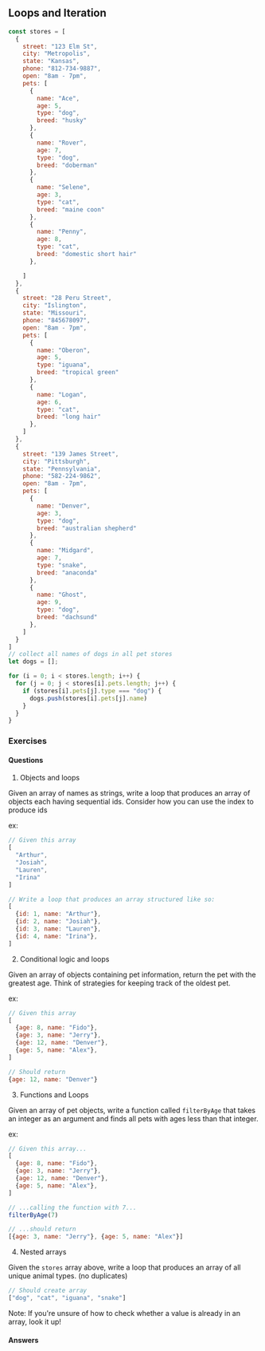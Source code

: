 ## Loops and Iteration


```js
const stores = [
  {
    street: "123 Elm St",
    city: "Metropolis",
    state: "Kansas",
    phone: "812-734-9887",
    open: "8am - 7pm",
    pets: [
      {
        name: "Ace",
        age: 5,
        type: "dog",
        breed: "husky"
      },
      {
        name: "Rover",
        age: 7,
        type: "dog",
        breed: "doberman"
      },
      {
        name: "Selene",
        age: 3,
        type: "cat",
        breed: "maine coon"
      },
      {
        name: "Penny",
        age: 8,
        type: "cat",
        breed: "domestic short hair"
      },

    ]
  },
  {
    street: "28 Peru Street",
    city: "Islington",
    state: "Missouri",
    phone: "845678097",
    open: "8am - 7pm",
    pets: [
      {
        name: "Oberon",
        age: 5,
        type: "iguana",
        breed: "tropical green"
      },
      {
        name: "Logan",
        age: 6,
        type: "cat",
        breed: "long hair"
      },
    ]
  },
  {
    street: "139 James Street",
    city: "Pittsburgh",
    state: "Pennsylvania",
    phone: "582-224-9862",
    open: "8am - 7pm",
    pets: [
      {
        name: "Denver",
        age: 3,
        type: "dog",
        breed: "australian shepherd"
      },
      {
        name: "Midgard",
        age: 7,
        type: "snake",
        breed: "anaconda"
      },
      {
        name: "Ghost",
        age: 9,
        type: "dog",
        breed: "dachsund"
      },
    ]
  }
]
// collect all names of dogs in all pet stores
let dogs = [];

for (i = 0; i < stores.length; i++) {
  for (j = 0; j < stores[i].pets.length; j++) {
    if (stores[i].pets[j].type === "dog") {
      dogs.push(stores[i].pets[j].name)
    }
  } 
}


```


### Exercises

#### Questions

1. Objects and loops

Given an array of names as strings, write a loop that produces an array of objects each having sequential ids. Consider how you can use the index to produce ids

ex:
```js
// Given this array
[
  "Arthur",
  "Josiah",
  "Lauren",
  "Irina"
]

// Write a loop that produces an array structured like so:
[
  {id: 1, name: "Arthur"},
  {id: 2, name: "Josiah"},
  {id: 3, name: "Lauren"},
  {id: 4, name: "Irina"},
]
```

2. Conditional logic and loops

Given an array of objects containing pet information, return the pet with the greatest age. Think of strategies for keeping track of the oldest pet.

ex:
```js
// Given this array
[
  {age: 8, name: "Fido"},
  {age: 3, name: "Jerry"},
  {age: 12, name: "Denver"},
  {age: 5, name: "Alex"},
]

// Should return
{age: 12, name: "Denver"}
```

3. Functions and Loops

Given an array of pet objects, write a function called `filterByAge` that takes an integer as an argument and finds all pets with ages less than that integer.

ex:
```js
// Given this array...
[
  {age: 8, name: "Fido"},
  {age: 3, name: "Jerry"},
  {age: 12, name: "Denver"},
  {age: 5, name: "Alex"},
]

// ...calling the function with 7...
filterByAge(7)

// ...should return
[{age: 3, name: "Jerry"}, {age: 5, name: "Alex"}]
```

4. Nested arrays

Given the `stores` array above, write a loop that produces an array of all unique animal types. (no duplicates)

```js
// Should create array
["dog", "cat", "iguana", "snake"]
```

Note: If you're unsure of how to check whether a value is already in an array, look it up!

#### Answers